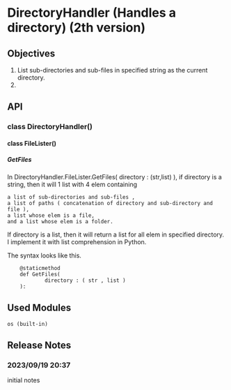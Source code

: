 # DirectoryHandler (Handles a directory) (2th version)
## Objectives
1. List sub-directories and sub-files in specified string as the current directory.
2. 

## API
### class DirectoryHandler()
#### class FileLister()

##### GetFiles
In DirectoryHandler.FileLister.GetFiles( directory : (str,list) ), if directory is a string, then it will 1 list with 4 elem containing 

    a list of sub-directories and sub-files ,
    a list of paths ( concatenation of directory and sub-directory and file ), 
    a list whose elem is a file, 
    and a list whose elem is a folder.

If directory is a list, then it will return a list for all elem in specified directory. I implement it with list comprehension in Python.

The syntax looks like this.

        @staticmethod
        def GetFiles(
                directory : ( str , list )
        ):
            

## Used Modules
    os (built-in)
## Release Notes
### 2023/09/19 20:37 
initial notes
